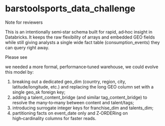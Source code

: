 # barstoolsports_data_challenge

Note for reviewers

This is an intentionally semi‑star schema built for rapid, ad‑hoc insight in Databricks. It keeps the raw flexibility of arrays and embedded GEO fields while still giving analysts a single wide fact table (consumption_events) they can query right away.

Please see 

we needed a more formal, performance‑tuned warehouse, we could evolve this model by:

1. breaking out a dedicated geo_dim (country, region, city, latitude/longitude, etc.) and replacing the long GEO column set with a single geo_sk foreign key;
2. adding a talent_content_bridge (and similar tag_content_bridge) to resolve the many‑to‑many between content and talent/tags;
3. introducing surrogate integer keys for franchise_dim and talents_dim;
4. partitioning facts on event_date only and Z‑ORDERing on high‑cardinality columns for faster reads.
